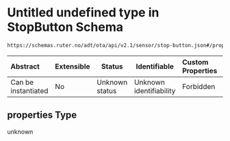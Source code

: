 # Untitled undefined type in StopButton Schema

```txt
https://schemas.ruter.no/adt/ota/api/v2.1/sensor/stop-button.json#/properties
```




| Abstract            | Extensible | Status         | Identifiable            | Custom Properties | Additional Properties | Access Restrictions | Defined In                                                                        |
| :------------------ | ---------- | -------------- | ----------------------- | :---------------- | --------------------- | ------------------- | --------------------------------------------------------------------------------- |
| Can be instantiated | No         | Unknown status | Unknown identifiability | Forbidden         | Allowed               | none                | [stop-button.json\*](../../schema/sensor/stop-button.json "open original schema") |

## properties Type

unknown
